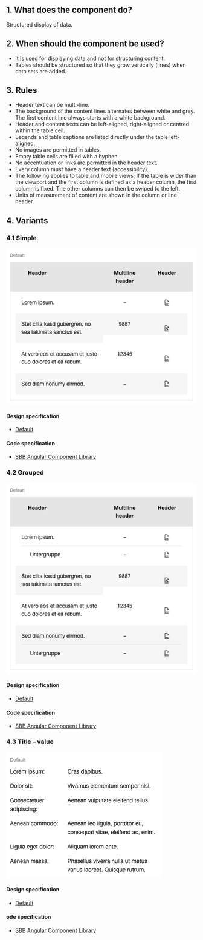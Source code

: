## 1. What does the component do?
Structured display of data.

## 2. When should the component be used?
* It is used for displaying data and not for structuring content.
* Tables should be structured so that they grow vertically (lines) when data sets are added.

## 3. Rules
* Header text can be multi-line.
* The background of the content lines alternates between white and grey. The first content line always starts with a white background.
* Header and content texts can be left-aligned, right-aligned or centred within the table cell.
* Legends and table captions are listed directly under the table left-aligned.
* No images are permitted in tables.
* Empty table cells are filled with a hyphen.
* No accentuation or links are permitted in the header text.
* Every column must have a header text (accessibility).
* The following applies to table and mobile views: If the table is wider than the viewport and the first column is defined as a header column, the first column is fixed. The other columns can then be swiped to the left.
* Units of measurement of content are shown in the column or line header.

## 4. Variants 
### 4.1 Simple
![Image of the table component as a simple table](https://raw.githubusercontent.com/sbb-design-systems/design-system-website-documentation/master/documentation/components/table/images/table_simple.png 'class: image')

#### Design specification
* [Default](https://www.sketch.com/s/80f12b3b-58e5-4b4c-98cd-c553bae18db0/a/j9rRA0#Inspector)

#### Code specification
* [SBB Angular Component Library](https://sbb-angular.app.sbb.ch/public/components/table)

### 4.2 Grouped
![Image of the table component with sub-groups in the lines](https://raw.githubusercontent.com/sbb-design-systems/design-system-website-documentation/master/documentation/components/table/images/table_grouped.png 'class: image')

#### Design specification
* [Default](https://www.sketch.com/s/80f12b3b-58e5-4b4c-98cd-c553bae18db0/a/dKjaeZ#Inspector)

#### Code specification
* [SBB Angular Component Library](https://sbb-angular.app.sbb.ch/public/components/table)

### 4.3 Title – value
![Image of the table component as a title value list](https://raw.githubusercontent.com/sbb-design-systems/design-system-website-documentation/master/documentation/components/table/images/table_key_value.png 'class: image')

#### Design specification
* [Default](https://www.sketch.com/s/80f12b3b-58e5-4b4c-98cd-c553bae18db0/a/zAKMeW#Inspector)

#### ode specification
* [SBB Angular Component Library](https://sbb-angular.app.sbb.ch/public/components/table)